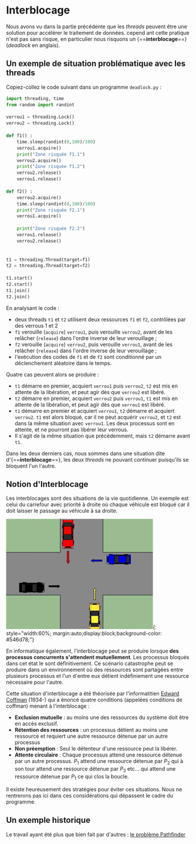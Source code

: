 # Interblocage

Nous avons vu dans la partie précédente que les *threads* peuvent être une solution pour accélérer le traitement de données. cepend	ant cette pratique n'est pas sans risque, en particulier nous risquons un {==**interblocage**==} (*deadlock* en anglais).

## Un exemple de situation problématique avec les threads

Copiez-collez le code suivant dans un programme `deadlock.py` :

```` python 
import threading, time
from random import randint

verrou1 = threading.Lock()
verrou2 = threading.Lock()

def f1() :
    time.sleep(randint(0,100)/100)
    verrou1.acquire()
    print("Zone risquée f1.1")
    verrou2.acquire()
    print("Zone risquée f1.2")
    verrou2.release()
    verrou1.release()
    
def f2() :
    verrou2.acquire()
    time.sleep(randint(0,100)/100)
    print("Zone risquée f2.1")
    verrou1.acquire()
    
    print("Zone risquée f2.2")
    verrou1.release()
    verrou2.release()
 
 
t1 = threading.Thread(target=f1)
t2 = threading.Thread(target=f2)
 
t1.start()
t2.start()
t1.join()
t2.join()

````

En analysant le code :

* deux threads `t1` et `t2` utilisent deux ressources `f1` et `f2`, contrôlées par des verrous 1 et 2
* `f1` verouille (`acquire`) `verrou1`, puis verouille `verrou2`, avant de les relâcher (`release`)  dans l'ordre inverse de leur verouillage ;
* `f2` verouille (`acquire`) `verrou2`, puis verouille `verrou1`, avant de les relâcher (`release`)  dans l'ordre inverse de leur verouillage ;
* l'exécution des codes de `f1` et de `f2` sont conditionné par un déclenchement aléatoire dans le temps.

Quatre cas peuvent alors se produire : 

* `t1` démarre en premier, acquiert `verrou1` puis `verrou2`, `t2` est mis en attente de la libération, et peut agir dès que `verrou2`  est libéré.
* `t2` démarre en premier, acquiert `verrou2` puis `verrou1`, `t1` est mis en attente de la libération, et peut agir dès que `verrou1`  est libéré.
* `t1` démarre en premier et acquiert `verrou1`, `t2` démarre et acquiert `verrou2`. `t1` est alors bloqué, car il ne peut acquérir `verrou2`, et `t2` est dans la même situation avec `verrou1`. Les deux processus sont en attente, et ne pourront pas libérer leur verrous.
* Il s'agit de la même situation que précédemment, mais `t2` démarre avant `t1`.


Dans les deux derniers cas, nous sommes dans une situation dite d'{==**interblocage**==}, les deux *threads* ne pouvant continuer puisqu'ils se bloquent l'un l'autre.


## Notion d'Interblocage

Les interblocages sont des situations de la vie quotidienne. Un exemple est celui du carrefour avec priorité à droite où chaque véhicule est bloqué car il doit laisser le passage au véhicule à sa droite.

![P4_priorite.png](P4_Priorite.png){: style="width:60%; margin:auto;display:block;background-color: #546d78;"}
		

En informatique également, l'interblocage peut se produire lorsque **des processus concurrents s'attendent mutuellement**. Les processus bloqués dans cet état le sont définitivement. Ce scénario catastrophe peut se produire dans un environnement où des ressources sont partagées entre plusieurs processus et l'un d'entre eux détient indéfiniement une ressource nécessaire pour l'autre.

Cette situation d'interblocage a été théorisée par l'informatitien [Edward Coffman](https://en.wikipedia.org/wiki/Edward_G._Coffman_Jr.) (1934-) qui a énoncé quatre conditions (appelées conditions de coffman) menant à l'interblocage :

* **Exclusion mutuelle** : au moins une des ressources du système doit être en accès exclusif.
* **Rétention des ressources** : un processus détient au moins une ressource et requiert une autre ressource détenue par un autre processus
* **Non préemption** : Seul le détenteur d'une ressource peut la libérer.
* **Attente circulaire** : Chaque processus attend une ressource détenue par un autre processus. $P_1$ attend une ressource détenue par $P_2$ qui à son tour attend une ressource détenue par $P_3$ etc... qui attend une ressource détenue par $P_1$ ce qui clos la boucle.

Il existe heureusement des stratégies pour éviter ces situations. Nous ne rentrerons pas ici dans ces considérations qui dépassent le cadre du programme.

## Un exemple historique

Le travail ayant été plus que bien fait par d'autres : [le problème Pathfinder](http://lycee.educinfo.org/index.php?page=interblocage&activite=processus)





